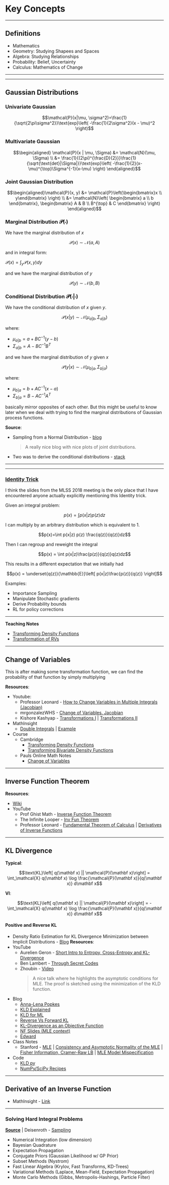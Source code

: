 # Key Concepts


---
## Definitions

* Mathematics
* Geometry: Studying Shapees and Spaces
* Algebra: Studying Relationships
* Probability: Belief, Uncertainty
* Calculus: Mathematics of Change

---
---
## Gaussian Distributions


### Univariate Gaussian

$$\mathcal{P}(x|\mu, \sigma^2)=\frac{1}{\sqrt{2\pi\sigma^2}}\text{exp}\left( -\frac{1}{2\sigma^2}(x - \mu)^2 \right)$$

### Multivariate Gaussian

$$\begin{aligned}
\mathcal{P}(x | \mu, \Sigma) &= \mathcal{N}(\mu, \Sigma) \\
&= \frac{1}{(2\pi)^{\frac{D}{2}}}\frac{1}{\sqrt{\text{det}|\Sigma|}}\text{exp}\left( -\frac{1}{2}(x-\mu)^{\top}\Sigma^{-1}(x-\mu) \right)
\end{aligned}$$


### Joint Gaussian Distribution

$$\begin{aligned}\mathcal{P}(x, y) &= 
\mathcal{P}\left(\begin{bmatrix}x \\ y\end{bmatrix} \right) \\
&= \mathcal{N}\left( 
    \begin{bmatrix}
    a \\ b
    \end{bmatrix},
    \begin{bmatrix}
    A & B \\ B^{\top} & C
    \end{bmatrix} \right)
    \end{aligned}$$


### Marginal Distribution $\mathcal{P}(\cdot)$

We have the marginal distribution of $x$

$$\mathcal{P}(x) \sim \mathcal{N}(a, A)$$

and in integral form:

$\mathcal{P}(x) = \int_y \mathcal{P}(x,y)dy$

and we have the marginal distribution of $y$

$$\mathcal{P}(y) \sim \mathcal{N}(b, B)$$

### Conditional Distribution $\mathcal{P}(\cdot | \cdot)$

We have the conditional distribution of $x$  given $y$.

$$\mathcal{P}(x|y) \sim \mathcal{N}(\mu_{a|b}, \Sigma_{a|b})$$

where:

* $\mu_{a|b} = a + BC^{-1}(y-b)$
* $\Sigma_{a|b} = A - BC^{-1}B^T$

and we have the marginal distribution of $y$ given $x$

$$\mathcal{P}(y|x) \sim \mathcal{N}(\mu_{b|a}, \Sigma_{b|a})$$

where:

* $\mu_{b|a} = b + AC^{-1}(x-a)$
* $\Sigma_{b|a} = B - AC^{-1}A^T$

basically mirror opposites of each other. But this might be useful to know later when we deal with trying to find the marginal distributions of Gaussian process functions.

**Source**:

* Sampling from a Normal Distribution - [blog](https://juanitorduz.github.io/multivariate_normal/)
  > A really nice blog with nice plots of joint distributions.
* Two was to derive the conditional distributions - [stack](https://stats.stackexchange.com/questions/30588/deriving-the-conditional-distributions-of-a-multivariate-normal-distribution?noredirect=1&lq=1)

---
---
### [Identity Trick](https://www.shakirm.com/slides/MLSS2018-Madrid-ProbThinking.pdf)

I think the slides from the MLSS 2018 meeting is the only place that I have encountered anyone actually explicitly mentioning this Identity trick.

Given an integral problem: 

$$p(x) = \int p(x|z)p(z)dz$$ 

I can multiply by an arbitrary distribution which is equivalent to 1.

$$p(x)=\int p(x|z) p(z) \frac{q(z)}{q(z)}dz$$

Then I can regroup and reweight the integral

$$p(x) = \int p(x|z)\frac{p(z)}{q(z)}q(z)dz$$

This results in a different expectation that we initially had

$$p(x) = \underset{q(z)}{\mathbb{E}}\left[ p(x|z)\frac{p(z)}{q(z)} \right]$$

Examples:

* Importance Sampling
* Manipulate Stochastic gradients
* Derive Probability bounds
* RL for policy corrections


---


**Teaching Notes**

* [Transforming Density Functions](https://www.cl.cam.ac.uk/teaching/2003/Probability/prob11.pdf)
* [Transformation of RVs](https://faculty.math.illinois.edu/~r-ash/Stat/StatLec1-5.pdf)

---
## Change of Variables

This is after making some transformation function, we can find the probability of that function by simply multiplying

**Resources**:
* Youtube:
  * Professor Leonard - [How to Change Variables in Multiple Integrals (Jacobian)](https://www.youtube.com/watch?v=VVPu5fWssPg&t=3648s)
  * mrgonzalezWHS - [Change of Variables. Jacobian](https://www.youtube.com/watch?v=1TPFb1aKMvk&t=198s)
  * Kishore Kashyap - [Transformations I](https://www.youtube.com/watch?v=6iphG6-iTo4&t=213s) | [Transformations II](https://www.youtube.com/watch?v=WOdgojmlZSQ)
* MathInsight
  * [Double Integrals](https://mathinsight.org/double_integral_change_variables_introduction) | [Example](https://mathinsight.org/double_integral_change_variable_examples)
* Course
  * Cambridge
    * [Transforming Density Functions](https://www.cl.cam.ac.uk/teaching/0708/Probabilty/prob11.pdf)
    * [Transforming Bivariate Density Functions](https://www.cl.cam.ac.uk/teaching/0708/Probabilty/prob12.pdf)
  * Pauls Online Math Notes
    * [Change of Variables](http://tutorial.math.lamar.edu/Classes/CalcIII/ChangeOfVariables.aspx)

---
## Inverse Function Theorem


**Resources**:
* [Wiki](https://en.wikipedia.org/wiki/Inverse_function_theorem)
* YouTube
  * Prof Ghist Math - [Inverse Function Theorem](https://www.youtube.com/watch?v=LWk7hvY1Goc)
  * The Infinite Looper - [Inv Fun Theorem](https://www.youtube.com/watch?v=gS0TYC78lnw&t=186s)
  * Professor Leonard - [Fundamental Theorem of Calculus](https://www.youtube.com/watch?v=xjtEfS0vY2o&list=PLF797E961509B4EB5&index=29&t=0s) | [Derivatives of Inverse Functions](https://www.youtube.com/watch?v=HnsUNWNYZ28)

---
## KL Divergence


**Typical**:

$$\text{KL}\left[ q(\mathbf x) || \mathcal{P}(\mathbf x)\right] =
\int_\mathcal{X} q(\mathbf x) \log \frac{\mathcal{P}(\mathbf x)}{q(\mathbf x)} d\mathbf x$$

**VI**:

$$\text{KL}\left[ q(\mathbf x) || \mathcal{P}(\mathbf x)\right] = -
\int_\mathcal{X} q(\mathbf x) \log \frac{\mathcal{P}(\mathbf x)}{q(\mathbf x)} d\mathbf x$$

#### Positive and Reverse KL



* Density Ratio Estimation for KL Divergence Minimization between Implicit Distributions - [Blog](https://tiao.io/post/density-ratio-estimation-for-kl-divergence-minimization-between-implicit-distributions/)
**Resources**:
* YouTube
  * Aurelien Geron - [Short Intro to Entropy, Cross-Entropy and KL-Divergence](https://www.youtube.com/watch?v=ErfnhcEV1O8)
  * Ben Lambert - [Through Secret Codes](https://www.youtube.com/watch?v=LJwtEaP2xKA)
  * Zhoubin - [Video](https://youtu.be/5KdWhDpeQvU)
    > A nice talk where he highlights the asymptotic conditions for MLE. The proof is sketched using the minimization of the KLD function.
* Blog
  * [Anna-Lena Popkes](https://github.com/zotroneneis/resources/blob/master/KL_divergence.ipynb)
  * [KLD Explained](https://www.countbayesie.com/blog/2017/5/9/kullback-leibler-divergence-explained)
  * [KLD for ML](https://dibyaghosh.com/blog/probability/kldivergence.html)
  * [Reverse Vs Forward KL](http://www.tuananhle.co.uk/notes/reverse-forward-kl.html)
  * [KL-Divergence as an Objective Function](https://timvieira.github.io/blog/post/2014/10/06/kl-divergence-as-an-objective-function/)
  * [NF Slides (MLE context)](https://github.com/kmkolasinski/deep-learning-notes/blob/master/seminars/2018-09-Introduction-to-Normalizing-Flows/slides.pdf)
  * [Edward](http://edwardlib.org/tutorials/klqp)
* Class Notes
  * Stanford - [MLE](https://web.stanford.edu/class/stats200/Lecture13.pdf) | [Consistency and Asymptotic Normality of the MLE](https://web.stanford.edu/class/stats200/Lecture14.pdf) | [Fisher Information, Cramer-Raw LB](https://web.stanford.edu/class/stats200/Lecture15.pdf) | [MLE Model Mispecification](https://web.stanford.edu/class/stats200/Lecture16.pdf)
* Code
  * [KLD py](https://gist.github.com/swayson/86c296aa354a555536e6765bbe726ff7)
  * [NumPy/SciPy Recipes](https://www.researchgate.net/publication/278158089_NumPy_SciPy_Recipes_for_Data_Science_Computing_the_Kullback-Leibler_Divergence_between_Generalized_Gamma_Distributions)

---
## Derivative of an Inverse Function

* MathInsight - [Link](https://mathinsight.org/derivative_inverse_function)




---
### Solving Hard Integral Problems

[**Source**](https://www.cs.ubc.ca/~schmidtm/MLRG/GaussianProcesses.pdf) | Deisenroth - [Sampling](https://drive.google.com/file/d/1Ryb1zDzndnv1kOe8nT0Iu4OD6m0KC8ry/view)

* Numerical Integration (low dimension)
* Bayesian Quadrature
* Expectation Propagation
* Conjugate Priors (Gaussian Likelihood w/ GP Prior)
* Subset Methods (Nystrom)
* Fast Linear Algebra (Krylov, Fast Transforms, KD-Trees)
* Variational Methods (Laplace, Mean-Field, Expectation Propagation)
* Monte Carlo Methods (Gibbs, Metropolis-Hashings, Particle Filter)